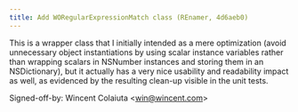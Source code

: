```yaml
---
title: Add WORegularExpressionMatch class (REnamer, 4d6aeb0)
---
```


This is a wrapper class that I initially intended as a mere optimization (avoid unnecessary object instantiations by using scalar instance variables rather than wrapping scalars in NSNumber instances and storing them in an NSDictionary), but it actually has a very nice usability and readability impact as well, as evidenced by the resulting clean-up visible in the unit tests.

Signed-off-by: Wincent Colaiuta &lt;win@wincent.com&gt;
